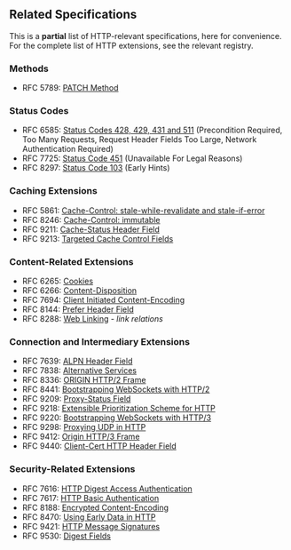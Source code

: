 
## Related Specifications

This is a **partial** list of HTTP-relevant specifications, here for convenience. For the complete
list of HTTP extensions, see the relevant registry.

### Methods 

* RFC 5789: [PATCH Method](/specs/rfc5789.html)

### Status Codes

* RFC 6585: [Status Codes 428, 429, 431 and 511](/specs/rfc6585.html) (Precondition Required, Too Many Requests, Request Header Fields Too Large, Network Authentication Required)
* RFC 7725: [Status Code 451](/specs/rfc7725.html) (Unavailable For Legal Reasons)
* RFC 8297: [Status Code 103](/specs/rfc8297.html) (Early Hints)

### Caching Extensions

* RFC 5861: [Cache-Control: stale-while-revalidate and stale-if-error](/specs/rfc5861.html)
* RFC 8246: [Cache-Control: immutable](/specs/rfc8246.html)
* RFC 9211: [Cache-Status Header Field](/specs/rfc9211.html)
* RFC 9213: [Targeted Cache Control Fields](/specs/rfc9213.html)

### Content-Related Extensions

* RFC 6265: [Cookies](/specs/rfc6265.html)
* RFC 6266: [Content-Disposition](/specs/rfc6266.html)
* RFC 7694: [Client Initiated Content-Encoding](/specs/rfc7694.html)
* RFC 8144: [Prefer Header Field](/specs/rfc7240.html)
* RFC 8288: [Web Linking](/specs/rfc8288.html) - *link relations*

### Connection and Intermediary Extensions

* RFC 7639: [ALPN Header Field](/specs/rfc7639.html)
* RFC 7838: [Alternative Services](/specs/rfc7838.html)
* RFC 8336: [ORIGIN HTTP/2 Frame](/specs/rfc8336.html)
* RFC 8441: [Bootstrapping WebSockets with HTTP/2](/specs/rfc8441.html)
* RFC 9209: [Proxy-Status Field](/specs/rfc9209.html)
* RFC 9218: [Extensible Prioritization Scheme for HTTP](/specs/rfc9218.html)
* RFC 9220: [Bootstrapping WebSockets with HTTP/3](/specs/rfc9220.html)
* RFC 9298: [Proxying UDP in HTTP](https://www.rfc-editor.org/rfc/rfc9298)
* RFC 9412: [Origin HTTP/3 Frame](/specs/rfc9412.html)
* RFC 9440: [Client-Cert HTTP Header Field](/specs/rfc9440.html)

### Security-Related Extensions

* RFC 7616: [HTTP Digest Access Authentication](/specs/rfc7616.html)
* RFC 7617: [HTTP Basic Authentication](/specs/rfc7617.html)
* RFC 8188: [Encrypted Content-Encoding](/specs/rfc8188.html)
* RFC 8470: [Using Early Data in HTTP](/specs/rfc8470.html)
* RFC 9421: [HTTP Message Signatures](/specs/rfc9421.html)
* RFC 9530: [Digest Fields](/specs/rfc9530.html)
